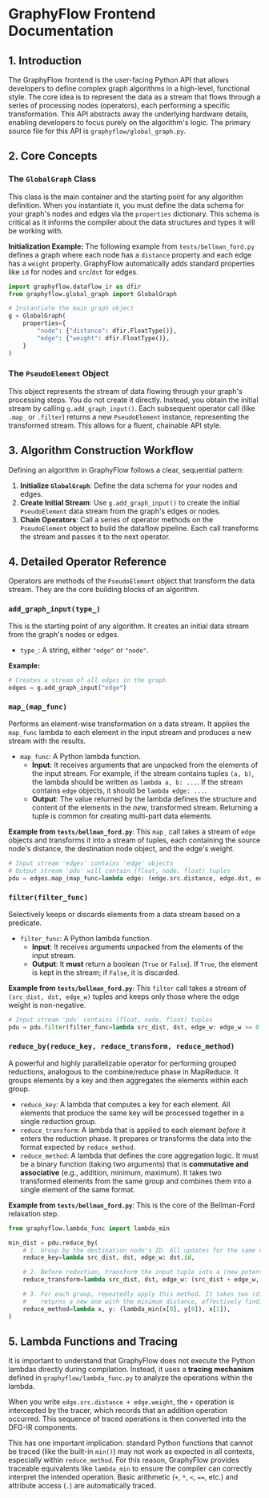 # GraphyFlow Frontend Documentation

## 1\. Introduction

The GraphyFlow frontend is the user-facing Python API that allows developers to define complex graph algorithms in a high-level, functional style. The core idea is to represent the data as a stream that flows through a series of processing nodes (operators), each performing a specific transformation. This API abstracts away the underlying hardware details, enabling developers to focus purely on the algorithm's logic. The primary source file for this API is `graphyflow/global_graph.py`.

## 2\. Core Concepts

### The `GlobalGraph` Class

This class is the main container and the starting point for any algorithm definition. When you instantiate it, you must define the data schema for your graph's nodes and edges via the `properties` dictionary. This schema is critical as it informs the compiler about the data structures and types it will be working with.

**Initialization Example:**
The following example from `tests/bellman_ford.py` defines a graph where each node has a `distance` property and each edge has a `weight` property. GraphyFlow automatically adds standard properties like `id` for nodes and `src`/`dst` for edges.

```python
import graphyflow.dataflow_ir as dfir
from graphyflow.global_graph import GlobalGraph

# Instantiate the main graph object
g = GlobalGraph(
    properties={
        "node": {"distance": dfir.FloatType()},
        "edge": {"weight": dfir.FloatType()},
    }
)
```

### The `PseudoElement` Object

This object represents the stream of data flowing through your graph's processing steps. You do not create it directly. Instead, you obtain the initial stream by calling `g.add_graph_input()`. Each subsequent operator call (like `.map_` or `.filter`) returns a new `PseudoElement` instance, representing the transformed stream. This allows for a fluent, chainable API style.

## 3\. Algorithm Construction Workflow

Defining an algorithm in GraphyFlow follows a clear, sequential pattern:

1.  **Initialize `GlobalGraph`**: Define the data schema for your nodes and edges.
2.  **Create Initial Stream**: Use `g.add_graph_input()` to create the initial `PseudoElement` data stream from the graph's edges or nodes.
3.  **Chain Operators**: Call a series of operator methods on the `PseudoElement` object to build the dataflow pipeline. Each call transforms the stream and passes it to the next operator.

## 4\. Detailed Operator Reference

Operators are methods of the `PseudoElement` object that transform the data stream. They are the core building blocks of an algorithm.

### `add_graph_input(type_)`

This is the starting point of any algorithm. It creates an initial data stream from the graph's nodes or edges.

  * `type_`: A string, either `"edge"` or `"node"`.

**Example:**

```python
# Creates a stream of all edges in the graph
edges = g.add_graph_input("edge")
```

### `map_(map_func)`

Performs an element-wise transformation on a data stream. It applies the `map_func` lambda to each element in the input stream and produces a new stream with the results.

  * `map_func`: A Python lambda function.
      * **Input**: It receives arguments that are unpacked from the elements of the input stream. For example, if the stream contains tuples `(a, b)`, the lambda should be written as `lambda a, b: ...`. If the stream contains `edge` objects, it should be `lambda edge: ...`.
      * **Output**: The value returned by the lambda defines the structure and content of the elements in the *new*, transformed stream. Returning a tuple is common for creating multi-part data elements.

**Example from `tests/bellman_ford.py`**:
This `map_` call takes a stream of `edge` objects and transforms it into a stream of tuples, each containing the source node's distance, the destination node object, and the edge's weight.

```python
# Input stream 'edges' contains 'edge' objects
# Output stream 'pdu' will contain (float, node, float) tuples
pdu = edges.map_(map_func=lambda edge: (edge.src.distance, edge.dst, edge.weight))
```

### `filter(filter_func)`

Selectively keeps or discards elements from a data stream based on a predicate.

  * `filter_func`: A Python lambda function.
      * **Input**: It receives arguments unpacked from the elements of the input stream.
      * **Output**: It **must** return a boolean (`True` or `False`). If `True`, the element is kept in the stream; if `False`, it is discarded.

**Example from `tests/bellman_ford.py`**:
This `filter` call takes a stream of `(src_dist, dst, edge_w)` tuples and keeps only those where the edge weight is non-negative.

```python
# Input stream 'pdu' contains (float, node, float) tuples
pdu = pdu.filter(filter_func=lambda src_dist, dst, edge_w: edge_w >= 0.0)
```

### `reduce_by(reduce_key, reduce_transform, reduce_method)`

A powerful and highly parallelizable operator for performing grouped reductions, analogous to the combine/reduce phase in MapReduce. It groups elements by a key and then aggregates the elements within each group.

  * `reduce_key`: A lambda that computes a key for each element. All elements that produce the same key will be processed together in a single reduction group.
  * `reduce_transform`: A lambda that is applied to each element *before* it enters the reduction phase. It prepares or transforms the data into the format expected by `reduce_method`.
  * `reduce_method`: A lambda that defines the core aggregation logic. It must be a binary function (taking two arguments) that is **commutative and associative** (e.g., addition, minimum, maximum). It takes two transformed elements from the same group and combines them into a single element of the same format.

**Example from `tests/bellman_ford.py`**:
This is the core of the Bellman-Ford relaxation step.

```python
from graphyflow.lambda_func import lambda_min

min_dist = pdu.reduce_by(
    # 1. Group by the destination node's ID. All updates for the same node go to the same group.
    reduce_key=lambda src_dist, dst, edge_w: dst.id,

    # 2. Before reduction, transform the input tuple into a (new_potential_distance, destination_node) tuple.
    reduce_transform=lambda src_dist, dst, edge_w: (src_dist + edge_w, dst),

    # 3. For each group, repeatedly apply this method. It takes two (dist, node) tuples and
    #    returns a new one with the minimum distance, effectively finding the minimum distance for that destination node.
    reduce_method=lambda x, y: (lambda_min(x[0], y[0]), x[1]),
)
```

## 5\. Lambda Functions and Tracing

It is important to understand that GraphyFlow does not execute the Python lambdas directly during compilation. Instead, it uses a **tracing mechanism** defined in `graphyflow/lambda_func.py` to analyze the operations within the lambda.

When you write `edge.src.distance + edge.weight`, the `+` operation is intercepted by the tracer, which records that an addition operation occurred. This sequence of traced operations is then converted into the DFG-IR components.

This has one important implication: standard Python functions that cannot be traced (like the built-in `min()`) may not work as expected in all contexts, especially within `reduce_method`. For this reason, GraphyFlow provides traceable equivalents like `lambda_min` to ensure the compiler can correctly interpret the intended operation. Basic arithmetic (`+`, `*`, `<`, `==`, etc.) and attribute access (`.`) are automatically traced.
